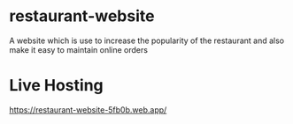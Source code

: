 # restaurant-website
A website which is use to increase the popularity of the restaurant and also make it easy to maintain online orders
# Live Hosting 
https://restaurant-website-5fb0b.web.app/
